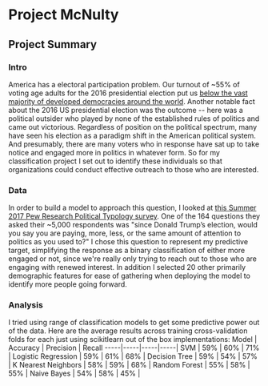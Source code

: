 # Project McNulty

## Project Summary

### Intro
America has a electoral participation problem. Our turnout of ~55% of voting age adults for the 2016 presidential election put us [below the vast majority of developed democracies around the world](http://www.pewresearch.org/fact-tank/2018/05/21/u-s-voter-turnout-trails-most-developed-countries/). Another notable fact about the 2016 US presidential election was the outcome -- here was a political outsider who played by none of the established rules of politics and came out victorious. Regardless of position on the political spectrum, many have seen his election as a paradigm shift in the American political system. And presumably, there are many voters who in response have sat up to take notice and engaged more in politics in whatever form. So for my classification project I set out to identify these individuals so that organizations could conduct effective outreach to those who are interested.

### Data
In order to build a model to approach this question, I looked at [this Summer 2017 Pew Research Political Typology survey](http://www.people-press.org/dataset/political-typology-2017/). One of the 164 questions they asked their ~5,000 respondents was "since Donald Trump’s election, would you say you are paying, more, less, or the same amount of attention to politics as you used to?" I chose this question to represent my predictive target, simplifying the response as a binary classification of either more engaged or not, since we're really only trying to reach out to those who are engaging with renewed interest. In addition I selected 20 other primarily demographic features for ease of gathering when deploying the model to identify more people going forward. 

### Analysis
I tried using range of classification models to get some predictive power out of the data. Here are the average results across training cross-validation folds for each just using scikitlearn out of the box implementations:
Model | Accuracy | Precision | Recall
-----|-----|-----|-----|
SVM | 59% | 60% | 71% |
Logistic Regression | 59% | 61% | 68% |
Decision Tree | 59% | 54% | 57% |
K Nearest Neighbors | 58% | 59% | 68% |
Random Forest | 55% | 58% | 55% |
Naive Bayes | 54% | 58% | 45% |


